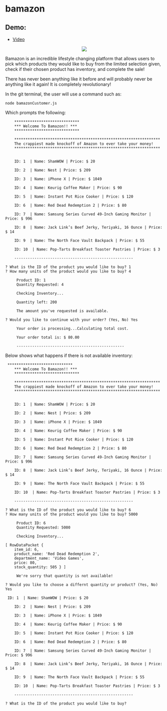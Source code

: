 # bamazon

## Demo:

- [Video](https://drive.google.com/file/d/1kXo28g_cfS1SNlz-dJ8gpDdrIKv6tnUi/view)

<p align="center">
    <img src="https://giant.gfycat.com/JollyScaredAngelfish.gif">
  </p>

Bamazon is an incredible lifestyle changing platform that allows users to pick which products they would like to buy from the limited selection given, check if their chosen product has inventory, and complete the sale!

There has never been anything like it before and will probably never be anything like it again! It is completely revolutionary!

In the git terminal, the user will use a command such as: 

```
node bamazonCustomer.js
```

Which prompts the following:

```
    *****************************
    *** Welcome To Bamazon!! ***
    *****************************

    *****************************************************************
    The crappiest made knockoff of Amazon to ever take your money!
    *****************************************************************


    ID: 1  | Name: ShamWOW | Price: $ 20

    ID: 2  | Name: Nest | Price: $ 209

    ID: 3  | Name: iPhone X | Price: $ 1049

    ID: 4  | Name: Keurig Coffee Maker | Price: $ 90

    ID: 5  | Name: Instant Pot Rice Cooker | Price: $ 120

    ID: 6  | Name: Red Dead Redemption 2 | Price: $ 80

    ID: 7  | Name: Samsung Series Curved 49-Inch Gaming Monitor | Price: $ 996

    ID: 8  | Name: Jack Link’s Beef Jerky, Teriyaki, 16 Ounce | Price: $ 14

    ID: 9  | Name: The North Face Vault Backpack | Price: $ 55

    ID: 10  | Name: Pop-Tarts Breakfast Toaster Pastries | Price: $ 3

    -----------------------------------------------------

? What is the ID of the product you would like to buy? 1
? How many units of the product would you like to buy? 4

     Product ID: 1
     Quantity Requested: 4

     Checking Inventory...

     Quantity left: 200

     The amount you've requested is available.

? Would you like to continue with your order? (Yes, No) Yes

     Your order is processing...Calculating total cost.

     Your order total is: $ 80.00

     ------------------------------------------------

```    
    
Below shows what happens if there is not available inventory:

```
 *****************************
    *** Welcome To Bamazon!! ***
    *****************************

    *****************************************************************
    The crappiest made knockoff of Amazon to ever take your money!
    *****************************************************************


    ID: 1  | Name: ShamWOW | Price: $ 20

    ID: 2  | Name: Nest | Price: $ 209

    ID: 3  | Name: iPhone X | Price: $ 1049

    ID: 4  | Name: Keurig Coffee Maker | Price: $ 90

    ID: 5  | Name: Instant Pot Rice Cooker | Price: $ 120

    ID: 6  | Name: Red Dead Redemption 2 | Price: $ 80

    ID: 7  | Name: Samsung Series Curved 49-Inch Gaming Monitor | Price: $ 996

    ID: 8  | Name: Jack Link’s Beef Jerky, Teriyaki, 16 Ounce | Price: $ 14

    ID: 9  | Name: The North Face Vault Backpack | Price: $ 55

    ID: 10  | Name: Pop-Tarts Breakfast Toaster Pastries | Price: $ 3

    -----------------------------------------------------

? What is the ID of the product you would like to buy? 6
? How many units of the product would you like to buy? 5000

     Product ID: 6
     Quantity Requested: 5000

     Checking Inventory...

[ RowDataPacket {
    item_id: 6,
    product_name: 'Red Dead Redemption 2',
    department_name: 'Video Games',
    price: 80,
    stock_quantity: 505 } ]

     We're sorry that quantity is not available!

? Would you like to choose a differnt quantity or product? (Yes, No) Yes

 ID: 1  | Name: ShamWOW | Price: $ 20

    ID: 2  | Name: Nest | Price: $ 209

    ID: 3  | Name: iPhone X | Price: $ 1049

    ID: 4  | Name: Keurig Coffee Maker | Price: $ 90

    ID: 5  | Name: Instant Pot Rice Cooker | Price: $ 120

    ID: 6  | Name: Red Dead Redemption 2 | Price: $ 80

    ID: 7  | Name: Samsung Series Curved 49-Inch Gaming Monitor | Price: $ 996

    ID: 8  | Name: Jack Link’s Beef Jerky, Teriyaki, 16 Ounce | Price: $ 14

    ID: 9  | Name: The North Face Vault Backpack | Price: $ 55

    ID: 10  | Name: Pop-Tarts Breakfast Toaster Pastries | Price: $ 3

    -----------------------------------------------------

? What is the ID of the product you would like to buy?
```
